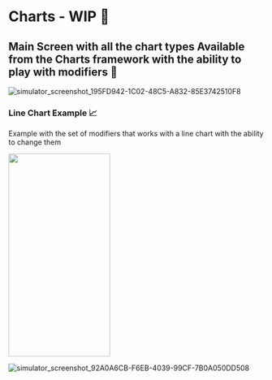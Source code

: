 # Charts - WIP 🌱

## Main Screen with all the chart types Available from the Charts framework with the ability to play with modifiers 👾
![simulator_screenshot_195FD942-1C02-48C5-A832-85E3742510F8](https://github.com/999lama/Charts/assets/71217614/981f0077-dbe8-4204-9fd1-7863eb4303c8)


### Line Chart Example 📈

Example with the set of modifiers that works with a line chart with the ability to change them  

<img src="![simulator_screenshot_92A0A6CB-F6EB-4039-99CF-7B0A050DD508](https://github.com/999lama/Charts/assets/71217614/cde99ad2-958f-4f68-bc83-e4ce1330732c)" width="200" height="400" />

![simulator_screenshot_92A0A6CB-F6EB-4039-99CF-7B0A050DD508](https://github.com/999lama/Charts/assets/71217614/cde99ad2-958f-4f68-bc83-e4ce1330732c)
